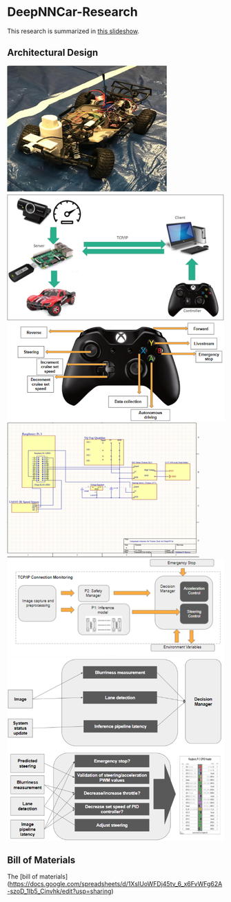 # DeepNNCar-Research
This research is summarized in [this slideshow](https://docs.google.com/presentation/d/1GtdWFMxtsOxswUmNY0HNnKz7B1AO7px7Pbp4MSIUf90/edit#slide=id.g3eb76a4e6b_3_316).
## Architectural Design
![DeepNNCar](/Images/DeepNNCar.PNG)
![High Level Overview](/Images/HighLevelOverview.PNG)
![Controller](/Images/Controller.PNG)
![Circuit Schematic](/Images/CircuitSchematic.PNG)
![Software Architecture](/Images/Internal.PNG)
![Safety Manager](/Images/SafetyManager.PNG)
![Decision Manager](/Images/DecisionManager.PNG)

## Bill of Materials
The [bill of materials] (https://docs.google.com/spreadsheets/d/1XsIUoWFDj45tv_6_x6FvWFg62A-szoD_1Ib5_Cinvhk/edit?usp=sharing)
